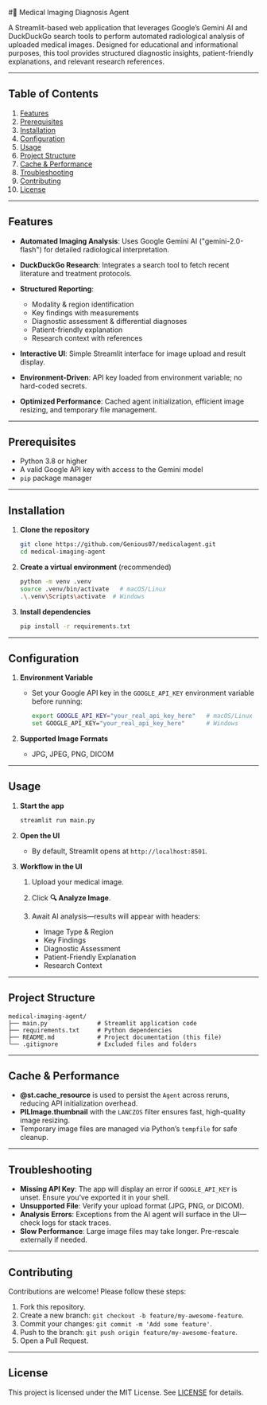 #🏥 Medical Imaging Diagnosis Agent

A Streamlit-based web application that leverages Google’s Gemini AI and DuckDuckGo search tools to perform automated radiological analysis of uploaded medical images. Designed for educational and informational purposes, this tool provides structured diagnostic insights, patient-friendly explanations, and relevant research references.

---

## Table of Contents

1. [Features](#features)
2. [Prerequisites](#prerequisites)
3. [Installation](#installation)
4. [Configuration](#configuration)
5. [Usage](#usage)
6. [Project Structure](#project-structure)
7. [Cache & Performance](#cache--performance)
8. [Troubleshooting](#troubleshooting)
9. [Contributing](#contributing)
10. [License](#license)

---

## Features

* **Automated Imaging Analysis**: Uses Google Gemini AI ("gemini-2.0-flash") for detailed radiological interpretation.
* **DuckDuckGo Research**: Integrates a search tool to fetch recent literature and treatment protocols.
* **Structured Reporting**:

  * Modality & region identification
  * Key findings with measurements
  * Diagnostic assessment & differential diagnoses
  * Patient-friendly explanation
  * Research context with references
* **Interactive UI**: Simple Streamlit interface for image upload and result display.
* **Environment-Driven**: API key loaded from environment variable; no hard-coded secrets.
* **Optimized Performance**: Cached agent initialization, efficient image resizing, and temporary file management.

---

## Prerequisites

* Python 3.8 or higher
* A valid Google API key with access to the Gemini model
* `pip` package manager

---

## Installation

1. **Clone the repository**

   ```bash
   git clone https://github.com/Genious07/medicalagent.git
   cd medical-imaging-agent
   ```

2. **Create a virtual environment** (recommended)

   ```bash
   python -m venv .venv
   source .venv/bin/activate   # macOS/Linux
   .\.venv\Scripts\activate  # Windows
   ```

3. **Install dependencies**

   ```bash
   pip install -r requirements.txt
   ```

---

## Configuration

1. **Environment Variable**

   * Set your Google API key in the `GOOGLE_API_KEY` environment variable before running:

     ```bash
     export GOOGLE_API_KEY="your_real_api_key_here"   # macOS/Linux
     set GOOGLE_API_KEY="your_real_api_key_here"      # Windows
     ```

2. **Supported Image Formats**

   * JPG, JPEG, PNG, DICOM

---

## Usage

1. **Start the app**

   ```bash
   streamlit run main.py
   ```

2. **Open the UI**

   * By default, Streamlit opens at `http://localhost:8501`.

3. **Workflow in the UI**

   1. Upload your medical image.
   2. Click **🔍 Analyze Image**.
   3. Await AI analysis—results will appear with headers:

      * Image Type & Region
      * Key Findings
      * Diagnostic Assessment
      * Patient-Friendly Explanation
      * Research Context

---

## Project Structure

```
medical-imaging-agent/
├── main.py              # Streamlit application code
├── requirements.txt     # Python dependencies
├── README.md            # Project documentation (this file)
└── .gitignore           # Excluded files and folders
```

---

## Cache & Performance

* **@st.cache\_resource** is used to persist the `Agent` across reruns, reducing API initialization overhead.
* **PILImage.thumbnail** with the `LANCZOS` filter ensures fast, high-quality image resizing.
* Temporary image files are managed via Python’s `tempfile` for safe cleanup.

---

## Troubleshooting

* **Missing API Key**: The app will display an error if `GOOGLE_API_KEY` is unset. Ensure you’ve exported it in your shell.
* **Unsupported File**: Verify your upload format (JPG, PNG, or DICOM).
* **Analysis Errors**: Exceptions from the AI agent will surface in the UI—check logs for stack traces.
* **Slow Performance**: Large image files may take longer. Pre-rescale externally if needed.

---

## Contributing

Contributions are welcome! Please follow these steps:

1. Fork this repository.
2. Create a new branch: `git checkout -b feature/my-awesome-feature`.
3. Commit your changes: `git commit -m 'Add some feature'`.
4. Push to the branch: `git push origin feature/my-awesome-feature`.
5. Open a Pull Request.

---

## License

This project is licensed under the MIT License. See [LICENSE](LICENSE) for details.

